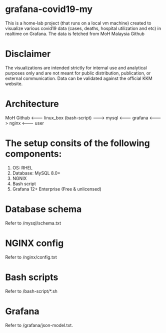 # grafana-covid19-my
This is a home-lab project (that runs on a local vm machine) created to visualize various covid19 data (cases, deaths, hospital utilization and etc) in realtime on Grafana. The data is fetched from MoH Malaysia Github
# Disclaimer
The visualizations are intended strictly for internal use and analytical purposes only and are not meant for public distribution, publication, or external communication. Data can be validated against the official KKM website.
# Architecture
MoH Github <--- linux_box (bash-script) ---> mysql <--- grafana <---> nginx <--- user
# The setup consits of the following components:
1. OS: RHEL
2. Database: MySQL 8.0+
3. NGNIX
4. Bash script
5. Grafana 12+ Enterprise (Free & unlicensed)
# Database schema
Refer to /mysql/schema.txt
# NGINX config
Refer to /nginx/config.txt
# Bash scripts
Refer to /bash-script/*.sh
# Grafana
Refer to /grafana/json-model.txt. 

